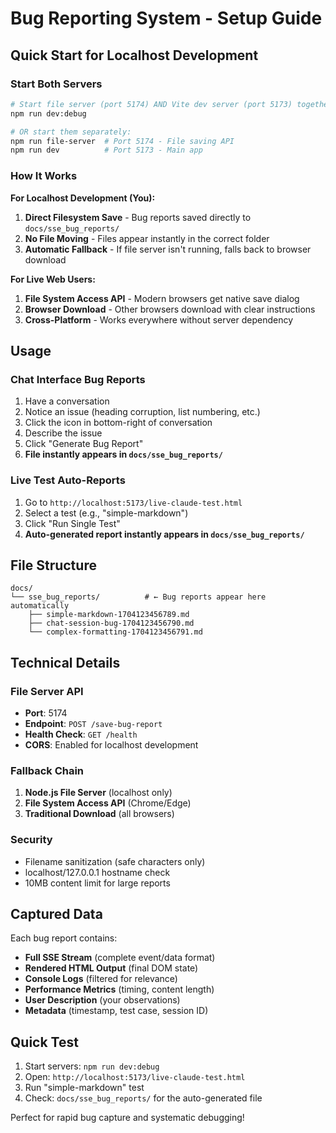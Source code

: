 # Bug Reporting System - Setup Guide

## Quick Start for Localhost Development

### Start Both Servers
```bash
# Start file server (port 5174) AND Vite dev server (port 5173) together
npm run dev:debug

# OR start them separately:
npm run file-server  # Port 5174 - File saving API
npm run dev          # Port 5173 - Main app
```

### How It Works

**For Localhost Development (You):**
1. **Direct Filesystem Save** - Bug reports saved directly to `docs/sse_bug_reports/`
2. **No File Moving** - Files appear instantly in the correct folder
3. **Automatic Fallback** - If file server isn't running, falls back to browser download

**For Live Web Users:**
1. **File System Access API** - Modern browsers get native save dialog
2. **Browser Download** - Other browsers download with clear instructions
3. **Cross-Platform** - Works everywhere without server dependency

## Usage

### Chat Interface Bug Reports
1. Have a conversation
2. Notice an issue (heading corruption, list numbering, etc.)
3. Click the icon in bottom-right of conversation
4. Describe the issue
5. Click "Generate Bug Report"
6. **File instantly appears in `docs/sse_bug_reports/`** 

### Live Test Auto-Reports  
1. Go to `http://localhost:5173/live-claude-test.html`
2. Select a test (e.g., "simple-markdown")
3. Click "Run Single Test"
4. **Auto-generated report instantly appears in `docs/sse_bug_reports/`**

## File Structure

```
docs/
└── sse_bug_reports/          # ← Bug reports appear here automatically
    ├── simple-markdown-1704123456789.md
    ├── chat-session-bug-1704123456790.md
    └── complex-formatting-1704123456791.md
```

## Technical Details

### File Server API
- **Port**: 5174
- **Endpoint**: `POST /save-bug-report`
- **Health Check**: `GET /health`
- **CORS**: Enabled for localhost development

### Fallback Chain
1. **Node.js File Server** (localhost only)
2. **File System Access API** (Chrome/Edge)  
3. **Traditional Download** (all browsers)

### Security
- Filename sanitization (safe characters only)
- localhost/127.0.0.1 hostname check
- 10MB content limit for large reports

## Captured Data

Each bug report contains:
- **Full SSE Stream** (complete event/data format)
- **Rendered HTML Output** (final DOM state)
- **Console Logs** (filtered for relevance)
- **Performance Metrics** (timing, content length)
- **User Description** (your observations)
- **Metadata** (timestamp, test case, session ID)

## Quick Test

1. Start servers: `npm run dev:debug`
2. Open: `http://localhost:5173/live-claude-test.html`
3. Run "simple-markdown" test
4. Check: `docs/sse_bug_reports/` for the auto-generated file

Perfect for rapid bug capture and systematic debugging!